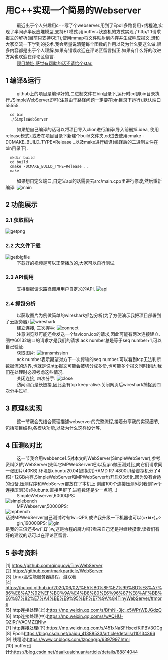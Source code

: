 # 用C++实现一个简易的Webserver
&emsp; &emsp; 最近出于个人兴趣用c++写了个webserver.用到了Epoll多路复用+线程池,实现了半同步半反应堆模型,支持ET模式.用buffer+状态机的方式实现了http/1.1请求报文的解析(目前只支持GET),使用mmap将文件映射到内存并生成响应报文.想和大家交流一下学到的技术.我会尽量说清楚每个函数的作用以及为什么要这么做.很多内容都是出于个人理解,如果有错误欢迎在评论区留言指正.如果有什么好的改进方案也欢迎在评论区留言.  
&emsp; &emsp; [项目地址,感觉有帮助的话还请给个star.](https://github.com/Zongyin-Hao/SimpleWebServer)  
## 1 编译&运行  
&emsp; &emsp; github上的项目是编译好的,二进制文件在bin目录下,运行时cd到bin目录执行./SimpleWebServer即可(注意由于路径问题一定要在bin目录下运行).默认端口55555.  
```
  cd bin
  ./SimpleWebServer
```
&emsp; &emsp; 如果想自己编译的话可以将项目导入clion进行编译(导入前删掉.idea, 使用release模式).或者在项目目录下新建个build文件夹,cd进去使用cmake -DCMAKE_BUILD_TYPE=Release ..以及make进行编译(编译后的二进制文件在bin目录下).
```
  mkdir build
  cd build
  cmake -DCMAKE_BUILD_TYPE=Release ..
  make
```
&emsp; &emsp; 如果想自定义端口,自定义api的话需要去src/main.cpp里进行修改,然后重新编译:
![main](./doc/readme/main.png)  
## 2 功能展示
### 2.1 获取图片
![getpng](./doc/readme/getpng.png)  
### 2.2 大文件下载
![getbigfile](./doc/readme/getbigfile.png)  
&emsp; &emsp; 下载好的视频是可以正常播放的,大家可以自行测试.
### 2.3 API调用
&emsp; &emsp; 支持根据请求路径调用用户自定义的API.
![api](./doc/readme/api.png)  
### 2.4 抓包分析
&emsp; &emsp; 以获取图片为例做简单的wireshark抓包分析(为了方便演示我把项目部署到了云服务器)
![wireshark](./doc/readme/wireshark.png)  
&emsp; &emsp; 建立连接, 三次握手:
![connect](./doc/readme/connect.png)  
&emsp; &emsp; 注意浏览器可能还会发送一个favicon.ico的请求,因此可能有两次连接建立.图中60132端口的请求才是我们的请求.ack number总是等于seq number+1,可以自己验证.  
&emsp; &emsp; 获取图片:
![transmission](./doc/readme/transmission.png)  
&emsp; &emsp; ack number表示期望对方下一次传输的seq number.可以看到tcp无法判断数据流的边界,也就是说http报文可能会被切分成多份,也可能多个报文同时到达.我们在处理时必须考虑这些情况.  
&emsp; &emsp; 关闭连接, 四次分手:
![close](./doc/readme/close.png)  
&emsp; &emsp; 访问网页是长链接,因此会有tcp keep-alive.关闭网页后wireshark捕捉到四次分手过程.
## 3 原理&实现
&emsp; &emsp; 这一节我会先结合原理描述webserver的完整流程,接着分享我的实现细节,包括项目结构,各模块功能,以及为什么这样设计等.

## 4 压测&对比
&emsp; &emsp; 这一节我会用webbence1.5对本文的WebServer(SimpleWebServer),参考资料[2]的WebServer(先叫它MPWebServer吧)以及gin做压测对比,向它们请求同一张图片(40KB).环境是ubuntu20.04(虚拟机)+AMD R7 4800U(给虚拟机分了4核)+12GB内存,SimpleWebServer和MPWebServer均开启O3优化.因为没有合适的设备,压测程序和WebServer都放在了本机上.创建100个连接压测5秒(我创1w个连接压测30s时ubuntu直接黑屏了,进程数还是少一点吧...)  
&emsp; &emsp; SimpleWebserver,6000QPS:  
![simplebench](./doc/readme/simplebench.png)  
&emsp; &emsp; MPWebserver,5000QPS:  
![mpbench](./doc/readme/mpbench.png)  
话说MPWebServer自己测试时有1w+QPS,或许我升级一下机器也可以(๑•̀ㅂ•́)و✧
&emsp; &emsp; gin,19000QPS:
![gin](./doc/readme/gin.png)  
是我的三倍还多w(ﾟДﾟ)w,这是协程的魔力吗?看来自己还是得继续摸索.读者们有好的建议的话可以在评论区留言.
## 5 参考资料
[1] https://github.com/qinguoyi/TinyWebServer  
[2] https://github.com/markparticle/WebServer  
[3] Linux高性能服务器编程，游双著  
[4] https://huixxi.github.io/2020/06/02/%E5%B0%8F%E7%99%BD%E8%A7%86%E8%A7%92%EF%BC%9A%E4%B8%80%E6%96%87%E8%AF%BB%E6%87%82%E7%A4%BE%E9%95%BF%E7%9A%84TinyWebServer/#more  
[5] http连接处理(上):https://mp.weixin.qq.com/s/BfnNl-3jc_x5WPrWEJGdzQ  
[6] http连接处理(中):https://mp.weixin.qq.com/s/wAQHU-QZiRt1VACMZZjNlw  
[7] http连接处理(下):https://mp.weixin.qq.com/s/451xNaSFHxcxfKlPBV3OCg  
[8] Epoll:https://blog.csdn.net/baidu_41388533/article/details/110134366  
[9] 线程池:https://www.cnblogs.com/lzpong/p/6397997.html  
[10] buffer设计:https://blog.csdn.net/daaikuaichuan/article/details/88814044  